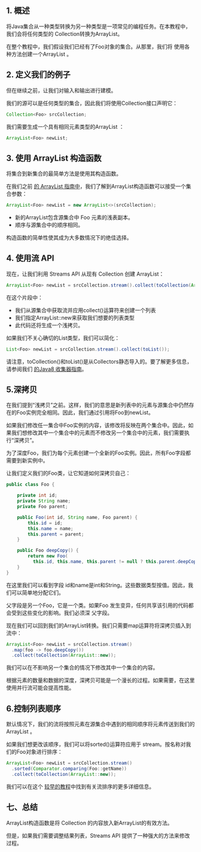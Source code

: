 ## 1. 概述

将Java集合从一种类型转换为另一种类型是一项常见的编程任务。在本教程中，我们会将任何类型的 Collection转换为ArrayList。

在整个教程中，我们假设我们已经有了Foo对象的集合。从那里，我们将 使用各种方法创建一个ArrayList 。

## 2. 定义我们的例子

但在继续之前，让我们对输入和输出进行建模。

我们的源可以是任何类型的集合，因此我们将使用Collection接口声明它：

```java
Collection<Foo> srcCollection;

```

我们需要生成一个具有相同元素类型的ArrayList ：

```java
ArrayList<Foo> newList;
```

## 3. 使用 ArrayList 构造函数

将集合到新集合的最简单方法是使用其构造函数。

在我们之前 [的 ArrayList 指南中](https://www.baeldung.com/java-arraylist)，我们了解到ArrayList构造函数可以接受一个集合参数：

```java
ArrayList<Foo> newList = new ArrayList<>(srcCollection);
```

-   新的ArrayList包含源集合中 Foo 元素的浅表副本。
-   顺序与源集合中的顺序相同。

构造函数的简单性使其成为大多数情况下的绝佳选择。

## 4. 使用流 API

现在，让我们利用 Streams API 从现有 Collection 创建 ArrayList：


```java
ArrayList<Foo> newList = srcCollection.stream().collect(toCollection(ArrayList::new));
```

在这个片段中：

-   我们从源集合中获取流并应用collect()运算符来创建一个列表
-   我们指定ArrayList::new来获取我们想要的列表类型
-   此代码还将生成一个浅拷贝。

如果我们不关心确切的List类型，我们可以简化：

```java
List<Foo> newList = srcCollection.stream().collect(toList());
```

请注意，toCollection()和toList()是从Collectors静态导入的。要了解更多信息，请参阅我们 [的Java8 收集器指南](https://www.baeldung.com/java-8-collectors)。

## 5.深拷贝

在我们提到“浅拷贝”之前。这样，我们的意思是新列表中的元素与源集合中仍然存在的Foo实例完全相同。因此，我们通过引用将Foo到newList。

如果我们修改任一集合中Foo实例的内容，该修改将反映在两个集合中。因此，如果我们想修改其中一个集合中的元素而不修改另一个集合中的元素，我们需要执行“深拷贝”。

为了深度Foo，我们为每个元素创建一个全新的Foo实例。因此，所有Foo字段都需要到新实例中。

让我们定义我们的Foo类，让它知道如何深拷贝自己：

```java
public class Foo {

    private int id;
    private String name;
    private Foo parent;

    public Foo(int id, String name, Foo parent) {
        this.id = id;
        this.name = name;
        this.parent = parent;
    }

    public Foo deepCopy() {
        return new Foo(
          this.id, this.name, this.parent != null ? this.parent.deepCopy() : null);
    }
}
```

在这里我们可以看到字段 id和name是int和String。这些数据类型按值。因此，我们可以简单地分配它们。

父字段是另一个Foo，它是一个类。如果Foo 发生变异，任何共享该引用的代码都会受到这些变化的影响。我们必须深 父字段。

现在我们可以回到我们的ArrayList转换。我们只需要map运算符将深拷贝插入到流中：

```java
ArrayList<Foo> newList = srcCollection.stream()
  .map(foo -> foo.deepCopy())
  .collect(toCollection(ArrayList::new));
```

我们可以在不影响另一个集合的情况下修改其中一个集合的内容。

根据元素的数量和数据的深度，深拷贝可能是一个漫长的过程。如果需要，在这里使用并行流可能会提高性能。

## 6.控制列表顺序

默认情况下，我们的流将按照元素在源集合中遇到的相同顺序将元素传送到我们的ArrayList 。

如果我们想更改该顺序，我们可以将sorted()运算符应用于 stream。按名称对我们的Foo对象进行排序：

```java
ArrayList<Foo> newList = srcCollection.stream()
  .sorted(Comparator.comparing(Foo::getName))
  .collect(toCollection(ArrayList::new));
```

我们可以在这个 [较早的教程](https://www.baeldung.com/java-stream-ordering)中找到有关流排序的更多详细信息。

## 七、总结

ArrayList构造函数是将 Collection 的内容放入新ArrayList的有效方法。

但是，如果我们需要调整结果列表，Streams API 提供了一种强大的方法来修改过程。